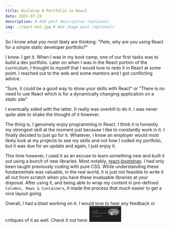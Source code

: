 ```yaml
---
title: Building A Portfolio in React
date: 2021-07-19
description: # Add post description (optional)
img: ./react-hot.jpg # Add image post (optional)
---
```


So I know what you most likely are thinking:
"Pete, why are you using React for a simple static developer portfolio?"

I know. I get it. When I was in my boot camp, one of our first tasks was to build a dev portfolio. Later on when I was in the React portion of the curriculum, I thought to myself that I would love to redo it in React at some point. I reached out to the web and some mentors and I got conflicting advice.

"Sure, it could be a good way to show your skills with React"
or
"There is no need to use React which is for a dynamically changing application on a static site"

I eventually sided with the latter. It really was overkill to do it. I was never quite able to shake the thought of it however.

The thing is, I genuinely enjoy programming in React. I think it is honestly my strongest skill at the moment just because I like to constantly work in it.
I finally decided to just go for it. Whatever, I know an employer would most likely look at my projects to see my skills and not how I coded my portfolio, but it was due for an update and again, I just enjoy it.

This time however, I used it as an excuse to learn something new and built it out using a bunch of new libraries. Most notably, [react-bootstrap](https://react-bootstrap.github.io/). I had only been taught previously coding with pure CSS. While understanding these fundamentals was valuable, in the real world, it is just not feasible to write it all out from scratch when you have these invaluable libraries at your disposal. After using it, and being able to wrap my content in pre-defined <code>Columns, Rows & Containers</code>, it made the process that much easier to get a nice layout going.

Overall, I had a blast working on it. I would love to hear any feedback or critiques of it as well. Check it out here:
<a href="https://peter-sekesan.dev">
<img src="./landing-image.png" alt="Logo" width="100" height="50">
